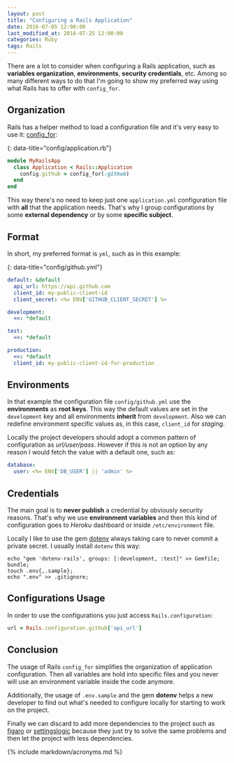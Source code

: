```yaml
---
layout: post
title: "Configuring a Rails Application"
date: 2016-07-05 12:00:00
last_modified_at: 2016-07-25 12:00:00
categories: Ruby
tags: Rails
---
```


There are a lot to consider when configuring a Rails application, such as **variables organization**, **environments**, **security credentials**, etc. Among so many different ways to do that I'm going to show my preferred way using what Rails has to offer with `config_for`.

## Organization

Rails has a helper method to load a configuration file and it's very easy to use it: [config_for][rails-config-for]:

{: data-title="config/application.rb"}
```ruby
module MyRailsApp
  class Application < Rails::Application
    config.github = config_for(:github)
  end
end
```

This way there's no need to keep just one `application.yml` configuration file with **all** that the application needs. That's why I group configurations by some **external dependency** or by some **specific subject**.

## Format

In short, my preferred format is `yml`, such as in this example:

{: data-title="config/github.yml"}
```yml
default: &default
  api_url: https://api.github.com
  client_id: my-public-client-id
  client_secret: <%= ENV['GITHUB_CLIENT_SECRET'] %>

development:
  <<: *default

test:
  <<: *default

production:
  <<: *default
  client_id: my-public-client-id-for-production
```

## Environments

In that example the configuration file `config/github.yml` use the **environments** as **root keys**. This way the default values are set in the `development` key and all environments **inherit** from `development`. Also we can redefine environment specific values as, in this case, `client_id` for *staging*.

Locally the project developers should adopt a common pattern of configuration as *url/user/pass*. However if this is not an option by any reason I would fetch the value with a default one, such as:

```yml
database:
  user: <%= ENV['DB_USER'] || 'admin' %>
```

## Credentials

The main goal is to **never publish** a credential by obviously security reasons. That's why we use **environment variables** and then this kind of configuration goes to *Heroku* dashboard or inside `/etc/environment` file.

Locally I like to use the gem [dotenv][gh-dotenv] always taking care to never commit a private secret. I usually install `dotenv` this way:

```shell
echo "gem 'dotenv-rails', groups: [:development, :test]" >> Gemfile;
bundle;
touch .env{,.sample};
echo ".env" >> .gitignore;
```

## Configurations Usage

In order to use the configurations you just access `Rails.configuration`:

```ruby
url = Rails.configuration.github['api_url']
```

## Conclusion

The usage of Rails `config_for` simplifies the organization of application configuration. Then all variables are hold into specific files and you never will use an environment variable inside the code anymore.

Additionally, the usage of `.env.sample` and the gem **dotenv** helps a new developer to find out what's needed to configure locally for starting to work on the project.

Finally we can discard to add more dependencies to the project such as [figaro][gh-figaro] or [settingslogic][gh-settingslogic] because they just try to solve the same problems and then let the project with less dependencies.

{% include markdown/acronyms.md %}

[gh-dotenv]: https://github.com/bkeepers/dotenv 'Github dotenv'
[gh-figaro]: https://github.com/laserlemon/figaro 'Github figaro'
[gh-settingslogic]: https://github.com/settingslogic/settingslogic 'Github settingslogic'
[rails-config-for]: http://api.rubyonrails.org/classes/Rails/Application.html#method-i-config_for 'Rails config for'
